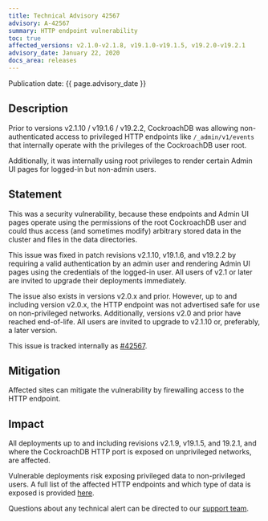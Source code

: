 ```yaml
---
title: Technical Advisory 42567
advisory: A-42567
summary: HTTP endpoint vulnerability
toc: true
affected_versions: v2.1.0-v2.1.8, v19.1.0-v19.1.5, v19.2.0-v19.2.1
advisory_date: January 22, 2020
docs_area: releases
---
```


Publication date: {{ page.advisory_date }}

## Description

Prior to versions v2.1.10 / v19.1.6 / v19.2.2, CockroachDB was allowing non-authenticated access to privileged HTTP endpoints like
`/_admin/v1/events` that internally operate with the privileges of the CockroachDB user root.

Additionally, it was internally using root privileges to render certain Admin UI pages for logged-in but non-admin users.

## Statement

This was a security vulnerability, because these endpoints and Admin UI pages operate using the permissions of the root CockroachDB user and could thus access (and sometimes modify) arbitrary stored data in the cluster and files in the data directories.

This issue was fixed in patch revisions v2.1.10, v19.1.6, and v19.2.2 by requiring a valid authentication by an admin user and rendering Admin UI pages using the credentials of the logged-in user. All users of v2.1 or later are invited to upgrade their deployments immediately.

The issue also exists in versions v2.0.x and prior. However, up to and including version v2.0.x, the HTTP endpoint was not advertised safe for use on non-privileged networks. Additionally, versions v2.0 and prior have reached end-of-life. All users are invited to upgrade to v2.1.10 or, preferably, a later version.

This issue is tracked internally as
[#42567](https://github.com/cockroachdb/cockroach/issues/42567).

## Mitigation

Affected sites can mitigate the vulnerability by firewalling access to the HTTP endpoint.

## Impact

All deployments up to and including revisions v2.1.9, v19.1.5, and 19.2.1, and where the CockroachDB HTTP port is exposed on unprivileged networks, are affected.

Vulnerable deployments risk exposing privileged data to non-privileged users. A full list of the affected HTTP endpoints and which type of data is exposed is provided
[here](../releases/v19.2.2.html#security-updates).

Questions about any technical alert can be directed to our [support team](https://support.cockroachlabs.com/).
